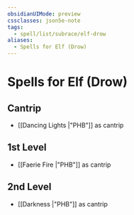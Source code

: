 ```yaml
---
obsidianUIMode: preview
cssclasses: json5e-note
tags:
  - spell/list/subrace/elf-drow
aliases:
  - Spells for Elf (Drow)
---
```

# Spells for Elf (Drow)

## Cantrip

- [[Dancing Lights \|"PHB"]] as cantrip

## 1st Level

- [[Faerie Fire \|"PHB"]] as cantrip

## 2nd Level

- [[Darkness \|"PHB"]] as cantrip
